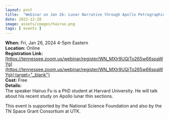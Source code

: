 ```yaml
---
layout: post
title:  "Webinar on Jan 26: Lunar Narrative through Apollo Petrographic Thin Sections"
date: 2023-12-28
image: assets/images/hairuo.png
tags: [ events ]
---
```



**When:** Fri, Jan 26, 2024 4-5pm Eastern   
**Location:** Online   
**Registration Link:** [https://tennessee.zoom.us/webinar/register/WN_MXlr9UQjTo265w66spaWYg](https://tennessee.zoom.us/webinar/register/WN_MXlr9UQjTo265w66spaWYg){:target="_blank"}     
**Cost:** Free  
**Details:**    
The speaker Hairuo Fu is a PhD student at Harvard University. He will talk about his recent study on Apollo lunar thin sections.


This event is supported by the National Science Foundation and also by the TN Space Grant Consortium at UTK.


<br/>
<br/>
<br/>


